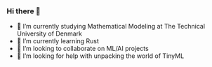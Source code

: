 ### Hi there 👋
- 🔭 I’m currently studying Mathematical Modeling at The Technical University of Denmark
- 🌱 I’m currently learning Rust
- 🤝 I’m looking to collaborate on ML/AI projects
- 🤔 I’m looking for help with unpacking the world of TinyML
